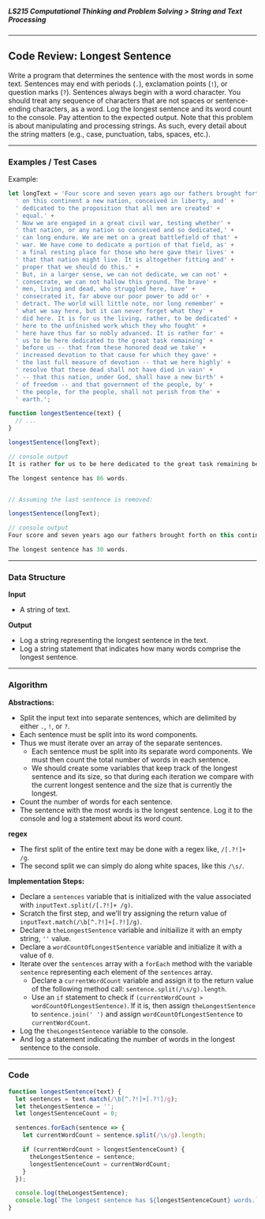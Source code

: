 ##### LS215 Computational Thinking and Problem Solving > String and Text Processing

---

## Code Review: Longest Sentence

Write a program that determines the sentence with the most words in some text. Sentences may end with periods (`.`), exclamation points (`!`), or question marks (`?`). Sentences always begin with a word character. You should treat any sequence of characters that are not spaces or sentence-ending characters, as a word. Log the longest sentence and its word count to the console. Pay attention to the expected output. Note that this problem is about manipulating and processing strings. As such, every detail about the string matters (e.g., case, punctuation, tabs, spaces, etc.).  

---

### Examples / Test Cases

Example:

```javascript
let longText = 'Four score and seven years ago our fathers brought forth' +
  ' on this continent a new nation, conceived in liberty, and' +
  ' dedicated to the proposition that all men are created' +
  ' equal.' +
  ' Now we are engaged in a great civil war, testing whether' +
  ' that nation, or any nation so conceived and so dedicated,' +
  ' can long endure. We are met on a great battlefield of that' +
  ' war. We have come to dedicate a portion of that field, as' +
  ' a final resting place for those who here gave their lives' +
  ' that that nation might live. It is altogether fitting and' +
  ' proper that we should do this.' +
  ' But, in a larger sense, we can not dedicate, we can not' +
  ' consecrate, we can not hallow this ground. The brave' +
  ' men, living and dead, who struggled here, have' +
  ' consecrated it, far above our poor power to add or' +
  ' detract. The world will little note, nor long remember' +
  ' what we say here, but it can never forget what they' +
  ' did here. It is for us the living, rather, to be dedicated' +
  ' here to the unfinished work which they who fought' +
  ' here have thus far so nobly advanced. It is rather for' +
  ' us to be here dedicated to the great task remaining' +
  ' before us -- that from these honored dead we take' +
  ' increased devotion to that cause for which they gave' +
  ' the last full measure of devotion -- that we here highly' +
  ' resolve that these dead shall not have died in vain' +
  ' -- that this nation, under God, shall have a new birth' +
  ' of freedom -- and that government of the people, by' +
  ' the people, for the people, shall not perish from the' +
  ' earth.';

function longestSentence(text) {
  // ...
}

longestSentence(longText);

// console output
It is rather for us to be here dedicated to the great task remaining before us -- that from these honored dead we take increased devotion to that cause for which they gave the last full measure of devotion -- that we here highly resolve that these dead shall not have died in vain -- that this nation, under God, shall have a new birth of freedom -- and that government of the people, by the people, for the people, shall not perish from the earth.

The longest sentence has 86 words.


// Assuming the last sentence is removed:

longestSentence(longText);

// console output
Four score and seven years ago our fathers brought forth on this continent a new nation, conceived in liberty, and dedicated to the proposition that all men are created equal.

The longest sentence has 30 words.
```

---

### Data Structure

**Input**

* A string of text.

**Output**

* Log a string representing the longest sentence in the text.
* Log a string statement that indicates how many words comprise the longest sentence.

---

### Algorithm

**Abstractions:**

* Split the input text into separate sentences, which are delimited by either `.`, `!`, or `?`.
* Each sentence must be split into its word components.
* Thus we must iterate over an array of the separate sentences.
  * Each sentence must be split into its separate word components. We must then count the total number of words in each sentence.
  * We should create some variables that keep track of the longest sentence and its size, so that during each iteration we compare with the current longest sentence and the size that is currently the longest.
* Count the number of words for each sentence.
* The sentence with the most words is the longest sentence. Log it to the console and log a statement about its word count.

**regex**

* The first split of the entire text may be done with a regex like, `/[.?!]+ /g`.
* The second split we can simply do along white spaces, like this `/\s/`.

**Implementation Steps:**

* Declare a `sentences` variable that is initialized with the value associated with `inputText.split(/[.?!]+ /g)`.
* Scratch the first step, and we'll try assigning the return value of `inputText.match(/\b[^.?!]+[.?!]/g)`.
* Declare a `theLongestSentence` variable and initiailize it with an empty string, `''` value.
* Declare a `wordCountOfLongestSentence` variable and initialize it with a value of `0`.
* Iterate over the `sentences` array with a `forEach` method with the variable `sentence` representing each element of the `sentences` array.
  * Declare a `currentWordCount` variable and assign it to the return value of the following method call: `sentence.split(/\s/g).length`.
  * Use an `if` statement to check if `(currentWordCount > wordCountOfLongestSentence)`. If it is, then assign `theLongestSentence` to `sentence.join(' ')` and assign `wordCountOfLongestSentence` to `currentWordCount`.
* Log the `theLongestSentence` variable to the console.
* And log a statement indicating the number of words in the longest sentence to the console.

---

### Code

```javascript
function longestSentence(text) {
  let sentences = text.match(/\b[^.?!]+[.?!]/g);
  let theLongestSentence = '';
  let longestSentenceCount = 0;

  sentences.forEach(sentence => {
    let currentWordCount = sentence.split(/\s/g).length;

    if (currentWordCount > longestSentenceCount) {
      theLongestSentence = sentence;
      longestSentenceCount = currentWordCount;
    }
  });

  console.log(theLongestSentence);
  console.log(`The longest sentence has ${longestSentenceCount} words.`);
}
```

